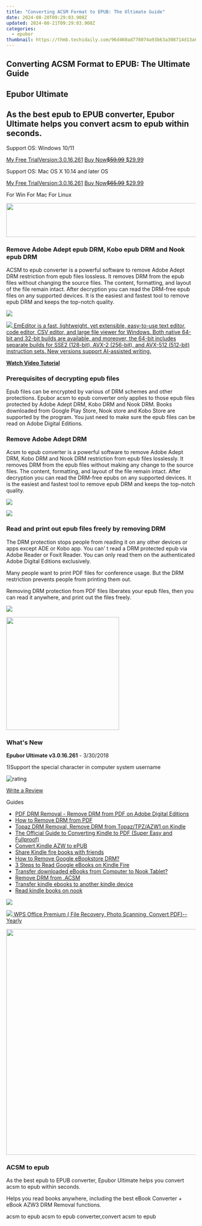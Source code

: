 ```yaml
---
title: "Converting ACSM Format to EPUB: The Ultimate Guide"
date: 2024-08-20T09:29:03.908Z
updated: 2024-08-21T09:29:03.908Z
categories:
  - epubor
thumbnail: https://thmb.techidaily.com/96d460ad778074a93b63a308714d13a6fb98bd643d60a66bb372b318524a5b70.jpg
---
```


## Converting ACSM Format to EPUB: The Ultimate Guide

## Epubor Ultimate

## As the best epub to EPUB converter, Epubor Ultimate helps you convert acsm to epub within seconds.

Support OS: Windows 10/11

[My Free TrialVersion:3.0.16.261](https://tools.techidaily.com/epubor/ultimate/) [Buy Now~~$59.99~~ $29.99](https://tools.techidaily.com/epubor/ultimate/)

Support OS: Mac OS X 10.14 and later OS

[My Free TrialVersion:3.0.16.261](https://tools.techidaily.com/epubor/ultimate/) [Buy Now~~$65.99~~ $29.99](https://tools.techidaily.com/epubor/ultimate/)

For Win For Mac For Linux 



<!-- affiliate ads begin -->
<a href="https://arkmc.pxf.io/c/5597632/427477/5172" target="_top" id="427477"><img src="//a.impactradius-go.com/display-ad/5172-427477" border="0" alt="" width="728" height="90"/></a><img height="0" width="0" src="https://arkmc.pxf.io/i/5597632/427477/5172" style="position:absolute;visibility:hidden;" border="0" />
<!-- affiliate ads end -->
### Remove Adobe Adept epub DRM, Kobo epub DRM and Nook epub DRM

ACSM to epub converter is a powerful software to remove Adobe Adept DRM restriction from epub files lossless. It removes DRM from the epub files without changing the source files. The content, formatting, and layout of the file remain intact. After decryption you can read the DRM-free epub files on any supported devices. It is the easiest and fastest tool to remove epub DRM and keeps the top-notch quality.

[![](http://www.epubor.com/images/ultimate.htmlscreen1.png)](https://www.youtube.com/watch?v=An5PKE7EuJw)

<!-- affiliate ads begin -->
<a href="https://shop.emeditor.com/order/checkout.php?PRODS=4610657&QTY=1&AFFILIATE=108875&CART=1"><img src="https://www.emeditor.com/wp-content/uploads/2024/06/emeditor_chat_ai.png" border="0">
EmEditor is a fast, lightweight, yet extensible, easy-to-use text editor, code editor, CSV editor, and large file viewer for Windows. Both native 64-bit and 32-bit builds are available, and moreover, the 64-bit includes separate builds for SSE2 (128-bit), AVX-2 (256-bit), and AVX-512 (512-bit) instruction sets. New versions support AI-assisted writing.</a>
<!-- affiliate ads end -->
[**Watch Video Tutorial**](https://www.youtube.com/watch?v=An5PKE7EuJw)



### Prerequisites of decrypting epub files

Epub files can be encrypted by various of DRM schemes and other protections. Epubor acsm to epub converter only applies to those epub files protected by Adobe Adept DRM, Kobo DRM and Nook DRM. Books downloaded from Google Play Store, Nook store and Kobo Store are supported by the program. You just need to make sure the epub files can be read on Adobe Digital Editions.



### Remove Adobe Adept DRM

Acsm to epub converter is a powerful software to remove Adobe Adept DRM, Kobo DRM and Nook DRM restriction from epub files losslessly. It removes DRM from the epub files without making any change to the source files. The content, formatting, and layout of the file remain intact. After decryption you can read the DRM-free epubs on any supported devices. It is the easiest and fastest tool to remove epub DRM and keeps the top-notch quality.

![](http://www.epubor.com/images/metadata-edit.png)



<!-- affiliate ads begin -->
<a href="https://secure.2checkout.com/order/checkout.php?PRODS=4621764&QTY=1&AFFILIATE=108875&CART=1"><img src="https://www.x-mirage.com/x-mirage/img/page-home.jpg" border="0"></a>
<!-- affiliate ads end -->
### Read and print out epub files freely by removing DRM

The DRM protection stops people from reading it on any other devices or apps except ADE or Kobo app. You can' t read a DRM protected epub via Adobe Reader or Foxit Reader. You can only read them on the authenticated Adobe Digital Editions exclusively. 

Many people want to print PDF files for conference usage. But the DRM restriction prevents people from printing them out.

Removing DRM protection from PDF files liberates your epub files, then you can read it anywhere, and print out the files freely.

![](http://www.epubor.com/images/primary1.png)

<!-- affiliate ads begin -->
<a href="https://natural-cycles.sjv.io/c/5597632/2072199/17885" target="_top" id="2072199"><img src="//a.impactradius-go.com/display-ad/17885-2072199" border="0" alt="" width="300" height="300"/></a><img height="0" width="0" src="https://imp.pxf.io/i/5597632/2072199/17885" style="position:absolute;visibility:hidden;" border="0" />
<!-- affiliate ads end -->


### What's New

**Epubor Ultimate v3.0.16.261** \- 3/30/2018

1)Support the special character in computer system username

![rating](http://www.epubor.com/images/star.png)

[Write a Review](https://tools.techidaily.com/epubor/ultimate/)

Guides 

* [PDF DRM Removal - Remove DRM from PDF on Adobe Digital Editions](https://tools.techidaily.com/epubor/products/)
* [How to Remove DRM from PDF](https://tools.techidaily.com/epubor/products/)
* [Topaz DRM Removal, Remove DRM from Topaz/TPZ/AZW1 on Kindle](https://tools.techidaily.com/epubor/products/)
* [The Official Guide to Converting Kindle to PDF (Super Easy and Fullproof)](http://www.epubor.com/convert-kindle-to-pdf.html)
* [Convert Kindle AZW to ePUB](https://tools.techidaily.com/epubor/products/)
* [Share Kindle fire books with friends](https://tools.techidaily.com/epubor/products/)
* [How to Remove Google eBookstore DRM?](https://tools.techidaily.com/epubor/products/)
* [3 Steps to Read Google eBooks on Kindle Fire](https://tools.techidaily.com/epubor/products/)
* [Transfer downloaded eBooks from Computer to Nook Tablet?](https://tools.techidaily.com/epubor/transfer/)
* [Remove DRM from .ACSM](https://tools.techidaily.com/epubor/products/)
* [Transfer kindle ebooks to another kindle device](https://tools.techidaily.com/epubor/products/)
* [Read kindle books on nook](https://tools.techidaily.com/epubor/products/)

![](http://www.epubor.com/images/product-guide2.jpg) 

<!-- affiliate ads begin -->
<a href="https://secure.2checkout.com/order/checkout.php?PRODS=38729081&QTY=1&AFFILIATE=108875&CART=1"><img src="https://website-prod.cache.wpscdn.com/img/wps-spreadsheet-free-excel-editor-online-offline-1x.93e269d.png" border="0">
WPS Office Premium ( File Recovery, Photo Scanning, Convert PDF)--Yearly</a>
<!-- affiliate ads end -->


<!-- affiliate ads begin -->
<a href="https://appsumo.8odi.net/c/5597632/2087484/7443" target="_top" id="2087484"><img src="//a.impactradius-go.com/display-ad/7443-2087484" border="0" alt="" width="1200" height="600"/></a><img height="0" width="0" src="https://appsumo.8odi.net/i/5597632/2087484/7443" style="position:absolute;visibility:hidden;" border="0" />
<!-- affiliate ads end -->
### ACSM to epub

As the best epub to EPUB converter, Epubor Ultimate helps you convert acsm to epub within seconds.

Helps you read books anywhere, including the best eBook Converter + eBook AZW3 DRM Removal functions.

acsm to epub acsm to epub converter,convert acsm to epub

<ins class="adsbygoogle"
     style="display:block"
     data-ad-format="autorelaxed"
     data-ad-client="ca-pub-7571918770474297"
     data-ad-slot="1223367746"></ins>



<ins class="adsbygoogle"
     style="display:block"
     data-ad-client="ca-pub-7571918770474297"
     data-ad-slot="8358498916"
     data-ad-format="auto"
     data-full-width-responsive="true"></ins>
